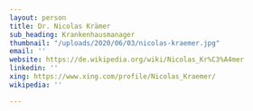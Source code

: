 ```yaml
---
layout: person
title: Dr. Nicolas Krämer
sub_heading: Krankenhausmanager
thumbnail: "/uploads/2020/06/03/nicolas-kraemer.jpg"
email: ''
website: https://de.wikipedia.org/wiki/Nicolas_Kr%C3%A4mer
linkedin: ''
xing: https://www.xing.com/profile/Nicolas_Kraemer/
wikipedia: ''

---
```

